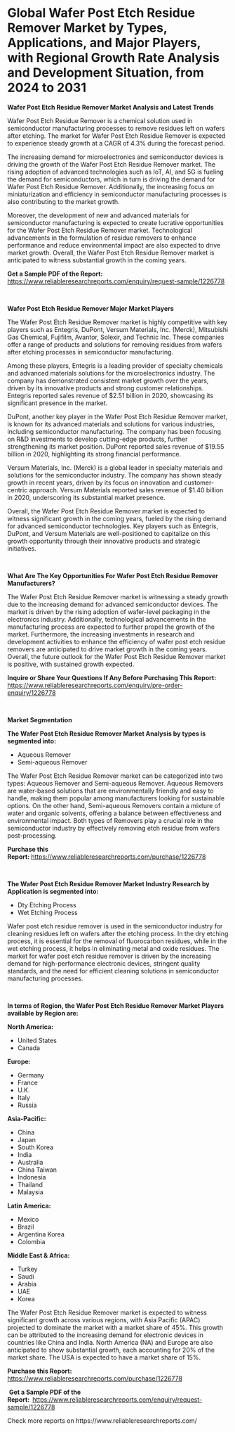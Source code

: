 <p><h1>Global Wafer Post Etch Residue Remover Market by Types, Applications, and Major Players, with Regional Growth Rate Analysis and Development Situation, from 2024 to 2031</h1></p><p><strong>Wafer Post Etch Residue Remover Market Analysis and Latest Trends</strong></p>
<p><p>Wafer Post Etch Residue Remover is a chemical solution used in semiconductor manufacturing processes to remove residues left on wafers after etching. The market for Wafer Post Etch Residue Remover is expected to experience steady growth at a CAGR of 4.3% during the forecast period. </p><p>The increasing demand for microelectronics and semiconductor devices is driving the growth of the Wafer Post Etch Residue Remover market. The rising adoption of advanced technologies such as IoT, AI, and 5G is fueling the demand for semiconductors, which in turn is driving the demand for Wafer Post Etch Residue Remover. Additionally, the increasing focus on miniaturization and efficiency in semiconductor manufacturing processes is also contributing to the market growth.</p><p>Moreover, the development of new and advanced materials for semiconductor manufacturing is expected to create lucrative opportunities for the Wafer Post Etch Residue Remover market. Technological advancements in the formulation of residue removers to enhance performance and reduce environmental impact are also expected to drive market growth. Overall, the Wafer Post Etch Residue Remover market is anticipated to witness substantial growth in the coming years.</p></p>
<p><strong>Get a Sample PDF of the Report:&nbsp;</strong> <a href="https://www.reliableresearchreports.com/enquiry/request-sample/1226778">https://www.reliableresearchreports.com/enquiry/request-sample/1226778</a></p>
<p>&nbsp;</p>
<p><strong>Wafer Post Etch Residue Remover Major Market Players</strong></p>
<p><p>The Wafer Post Etch Residue Remover market is highly competitive with key players such as Entegris, DuPont, Versum Materials, Inc. (Merck), Mitsubishi Gas Chemical, Fujifilm, Avantor, Solexir, and Technic Inc. These companies offer a range of products and solutions for removing residues from wafers after etching processes in semiconductor manufacturing.</p><p>Among these players, Entegris is a leading provider of specialty chemicals and advanced materials solutions for the microelectronics industry. The company has demonstrated consistent market growth over the years, driven by its innovative products and strong customer relationships. Entegris reported sales revenue of $2.51 billion in 2020, showcasing its significant presence in the market.</p><p>DuPont, another key player in the Wafer Post Etch Residue Remover market, is known for its advanced materials and solutions for various industries, including semiconductor manufacturing. The company has been focusing on R&D investments to develop cutting-edge products, further strengthening its market position. DuPont reported sales revenue of $19.55 billion in 2020, highlighting its strong financial performance.</p><p>Versum Materials, Inc. (Merck) is a global leader in specialty materials and solutions for the semiconductor industry. The company has shown steady growth in recent years, driven by its focus on innovation and customer-centric approach. Versum Materials reported sales revenue of $1.40 billion in 2020, underscoring its substantial market presence.</p><p>Overall, the Wafer Post Etch Residue Remover market is expected to witness significant growth in the coming years, fueled by the rising demand for advanced semiconductor technologies. Key players such as Entegris, DuPont, and Versum Materials are well-positioned to capitalize on this growth opportunity through their innovative products and strategic initiatives.</p></p>
<p>&nbsp;</p>
<p><strong>What Are The Key Opportunities For Wafer Post Etch Residue Remover Manufacturers?</strong></p>
<p><p>The Wafer Post Etch Residue Remover market is witnessing a steady growth due to the increasing demand for advanced semiconductor devices. The market is driven by the rising adoption of wafer-level packaging in the electronics industry. Additionally, technological advancements in the manufacturing process are expected to further propel the growth of the market. Furthermore, the increasing investments in research and development activities to enhance the efficiency of wafer post etch residue removers are anticipated to drive market growth in the coming years. Overall, the future outlook for the Wafer Post Etch Residue Remover market is positive, with sustained growth expected.</p></p>
<p><strong>Inquire or Share Your Questions If Any Before Purchasing This Report:</strong> <a href="https://www.reliableresearchreports.com/enquiry/pre-order-enquiry/1226778">https://www.reliableresearchreports.com/enquiry/pre-order-enquiry/1226778</a></p>
<p>&nbsp;</p>
<p><strong>Market Segmentation</strong></p>
<p><strong>The Wafer Post Etch Residue Remover Market Analysis by types is segmented into:</strong></p>
<p><ul><li>Aqueous Remover</li><li>Semi-aqueous Remover</li></ul></p>
<p><p>The Wafer Post Etch Residue Remover market can be categorized into two types: Aqueous Remover and Semi-aqueous Remover. Aqueous Removers are water-based solutions that are environmentally friendly and easy to handle, making them popular among manufacturers looking for sustainable options. On the other hand, Semi-aqueous Removers contain a mixture of water and organic solvents, offering a balance between effectiveness and environmental impact. Both types of Removers play a crucial role in the semiconductor industry by effectively removing etch residue from wafers post-processing.</p></p>
<p><strong>Purchase this Report:&nbsp;</strong><a href="https://www.reliableresearchreports.com/purchase/1226778">https://www.reliableresearchreports.com/purchase/1226778</a></p>
<p>&nbsp;</p>
<p><strong>The Wafer Post Etch Residue Remover Market Industry Research by Application is segmented into:</strong></p>
<p><ul><li>Dty Etching Process</li><li>Wet Etching Process</li></ul></p>
<p><p>Wafer post etch residue remover is used in the semiconductor industry for cleaning residues left on wafers after the etching process. In the dry etching process, it is essential for the removal of fluorocarbon residues, while in the wet etching process, it helps in eliminating metal and oxide residues. The market for wafer post etch residue remover is driven by the increasing demand for high-performance electronic devices, stringent quality standards, and the need for efficient cleaning solutions in semiconductor manufacturing processes.</p></p>
<p>&nbsp;</p>
<p><strong>In terms of Region, the Wafer Post Etch Residue Remover Market Players available by Region are:</strong></p>
<p>
    <p> <strong> North America: </strong>
        <ul>
            <li>United States</li>
            <li>Canada</li>
        </ul>
        </p> 
    <p> <strong> Europe: </strong>
        <ul>
            <li>Germany</li>
            <li>France</li>
            <li>U.K.</li>
            <li>Italy</li>
            <li>Russia</li>
        </ul>
        </p> 
    <p> <strong> Asia-Pacific: </strong>
        <ul>
            <li>China</li>
            <li>Japan</li>
            <li>South Korea</li>
            <li>India</li>
            <li>Australia</li>
            <li>China Taiwan</li>
            <li>Indonesia</li>
            <li>Thailand</li>
            <li>Malaysia</li>
        </ul>
        </p> 
    <p> <strong> Latin America: </strong>
        <ul>
            <li>Mexico</li>
            <li>Brazil</li>
            <li>Argentina Korea</li>
            <li>Colombia</li>
        </ul>
        </p> 
    <p> <strong> Middle East & Africa: </strong>
        <ul>
            <li>Turkey</li>
            <li>Saudi</li>
            <li>Arabia</li>
            <li>UAE</li>
            <li>Korea</li>
        </ul>
    </p>
    </p>
<p><p>The Wafer Post Etch Residue Remover market is expected to witness significant growth across various regions, with Asia Pacific (APAC) projected to dominate the market with a market share of 45%. This growth can be attributed to the increasing demand for electronic devices in countries like China and India. North America (NA) and Europe are also anticipated to show substantial growth, each accounting for 20% of the market share. The USA is expected to have a market share of 15%.</p></p>
<p><strong>Purchase this Report: </strong><a href="https://www.reliableresearchreports.com/purchase/1226778">https://www.reliableresearchreports.com/purchase/1226778</a></p>
<p>&nbsp;<strong>Get a Sample PDF of the Report:&nbsp;&nbsp;</strong><a href="https://www.reliableresearchreports.com/enquiry/request-sample/1226778">https://www.reliableresearchreports.com/enquiry/request-sample/1226778</a></p>
<p><strong></strong></p>
<p>Check more reports on https://www.reliableresearchreports.com/</p>